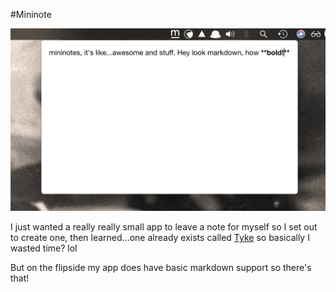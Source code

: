 #Mininote

![wow much notes, amaze image!](mininote.png)

I just wanted a really really small app to leave a note for myself so I set out to create one, then learned...one already exists called [Tyke](http://tyke.app) so basically I wasted time? lol

But on the flipside my app does have basic markdown support so there's that!